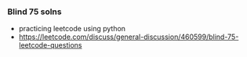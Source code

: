 <h3>Blind 75 solns</h3>

- practicing leetcode using python
- https://leetcode.com/discuss/general-discussion/460599/blind-75-leetcode-questions

